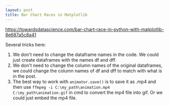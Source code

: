 ```yaml
---
layout: post
title: Bar Chart Races in Matplotlib
---
```


https://towardsdatascience.com/bar-chart-race-in-python-with-matplotlib-8e687a5c8a41

Several tricks here:
1. We don't need to change the dataframe names in the code. We could just create dataframes with the names df and dff. 
2. We don't need to change the column names of the original dataframes, we could change the column names of df and dff to match with what is in the post.
3. The best way to work with `animator.save()` is to save it as .mp4 and then use `ffmpeg -i C:\my_path\animation.mp4 C:\my_path\animation.gif` in cmd to convert the mp4 file into gif. Or we could just embed the mp4 file.
